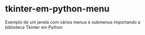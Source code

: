 # tkinter-em-python-menu
Exemplo de um janela com vários menus e submenus importando a biblioteca Tkinter em Python 
